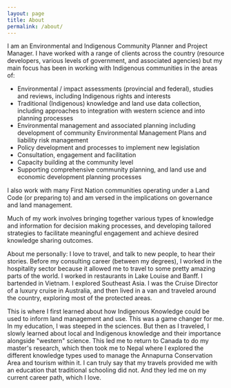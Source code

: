 ```yaml
---
layout: page
title: About
permalink: /about/
---
```


<amp-img width="600" layout="responsive" src="assets/images/background_sunset_1.png"></amp-img>

I am an Environmental and Indigenous Community Planner and Project Manager. I have worked with a range of clients across the country (resource developers, various levels of government, and associated agencies) but my main focus has been in working with Indigenous communities in the areas of: 

- Environmental / impact assessments (provincial and federal), studies and reviews, including 
 Indigenous rights and interests
- Traditional (Indigenous) knowledge and land use data collection, including approaches to integration 
 with western science and into planning processes
- Environmental management and associated planning including development of community 
 Environmental Management Plans and liability risk management
- Policy development and processes to implement new legislation
- Consultation, engagement and facilitation
- Capacity building at the community level
- Supporting comprehensive community planning, and land use and economic development planning 
 processes

I also work with many First Nation communities operating under a Land Code (or preparing to) and am versed in the implications on governance and land management.

Much of my work involves bringing together various types of knowledge and information for decision making processes, and developing tailored strategies to facilitate meaningful engagement and achieve desired knowledge sharing outcomes.

About me personally: I love to travel, and talk to new people, to hear their stories. Before my consulting career (between my degrees), I worked in the hospitality sector because it allowed me to travel to some pretty amazing parts of the world. I worked in restaurants in Lake Louise and Banff. I bartended in Vietnam. I explored Southeast Asia. I was the Cruise Director of a luxury cruise in Australia, and then lived in a van and traveled around the country, exploring most of the protected areas. 

This is where I first learned about how Indigenous Knowledge could be used to inform land management and use. This was a game changer for me. In my education, I was steeped in the sciences. But then as I traveled, I slowly learned about local and Indigenous knowledge and their importance alongside "western" science. This led me to return to Canada to do my master's research, which then took me to Nepal where I explored the different knowledge types used to manage the Annapurna Conservation Area and tourism within it. I can truly say that my travels provided me with an education that traditional schooling did not. And they led me on my current career path, which I love.
